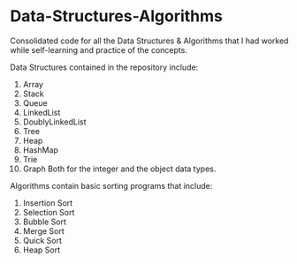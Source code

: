 # Data-Structures-Algorithms
Consolidated code for all the Data Structures & Algorithms that I had worked while self-learning and practice of the concepts.

Data Structures contained in the repository include:

1. Array
2. Stack
3. Queue
4. LinkedList
5. DoublyLinkedList
6. Tree
7. Heap
8. HashMap
9. Trie
10. Graph
Both for the integer and the object data types.

Algorithms contain basic sorting programs that include:

1. Insertion Sort
2. Selection Sort
3. Bubble Sort
4. Merge Sort
5. Quick Sort
6. Heap Sort
